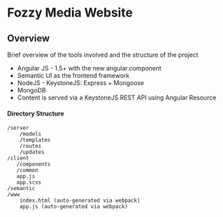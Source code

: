 # Fozzy Media Website


## Overview

Brief overview of the tools involved and the structure of the project

- Angular JS - 1.5+ with the new angular.component
- Semantic UI as the frontend framework
- NodeJS - KeystoneJS: Express + Mongoose
- MongoDB
- Content is served via a KeystoneJS REST API using Angular Resource


#### Directory Structure
```
/server
    /models
    /templates
    /routes
    /updates
/client
   /components
   /common
   app.js
   app.scss
/semantic
/www
    index.html (auto-generated via webpack)
    app.js (auto-generated via webpack)

```